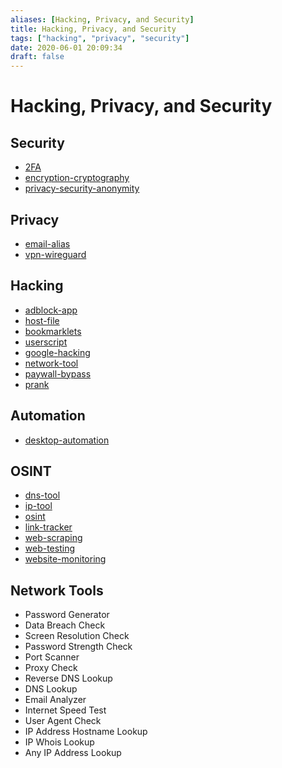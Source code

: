 ```yaml
---
aliases: [Hacking, Privacy, and Security]
title: Hacking, Privacy, and Security
tags: ["hacking", "privacy", "security"]
date: 2020-06-01 20:09:34
draft: false
---
```


# Hacking, Privacy, and Security

## Security

- [2FA](2FA.md)
- [encryption-cryptography](encryption-cryptography.md)
- [privacy-security-anonymity](privacy-security-anonymity.md)

## Privacy

- [email-alias](email-alias.md)
- [vpn-wireguard](vpn-wireguard.md)

## Hacking

- [adblock-app](adblock-app.md)
- [host-file](host-file.md)
- [bookmarklets](bookmarklets.md)
- [userscript](userscript.md)
- [google-hacking](google-hacking.md)
- [network-tool](network-tool.md)
- [paywall-bypass](paywall-bypass.md)
- [prank](prank.md)

## Automation

- [desktop-automation](desktop-automation.md)

## OSINT

- [dns-tool](dns-tool.md)
- [ip-tool](ip-tool.md)
- [osint](osint.md)
- [link-tracker](link-tracker.md)
- [web-scraping](web-scraping.md)
- [web-testing](web-testing.md)
- [website-monitoring](website-monitoring.md)

## Network Tools
- Password Generator
- Data Breach Check
- Screen Resolution Check
- Password Strength Check
- Port Scanner
- Proxy Check
- Reverse DNS Lookup
- DNS Lookup
- Email Analyzer
- Internet Speed Test
- User Agent Check
- IP Address Hostname Lookup
- IP Whois Lookup
- Any IP Address Lookup